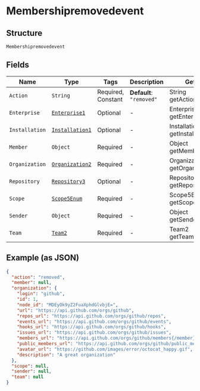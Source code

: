 
# Membershipremovedevent

## Structure

`Membershipremovedevent`

## Fields

| Name | Type | Tags | Description | Getter | Setter |
|  --- | --- | --- | --- | --- | --- |
| `Action` | `String` | Required, Constant | **Default**: `"removed"` | String getAction() | setAction(String action) |
| `Enterprise` | [`Enterprise1`](../../doc/models/enterprise-1.md) | Optional | - | Enterprise1 getEnterprise() | setEnterprise(Enterprise1 enterprise) |
| `Installation` | [`Installation1`](../../doc/models/installation-1.md) | Optional | - | Installation1 getInstallation() | setInstallation(Installation1 installation) |
| `Member` | `Object` | Required | - | Object getMember() | setMember(Object member) |
| `Organization` | [`Organization2`](../../doc/models/organization-2.md) | Required | - | Organization2 getOrganization() | setOrganization(Organization2 organization) |
| `Repository` | [`Repository3`](../../doc/models/repository-3.md) | Optional | - | Repository3 getRepository() | setRepository(Repository3 repository) |
| `Scope` | [`Scope5Enum`](../../doc/models/scope-5-enum.md) | Required | - | Scope5Enum getScope() | setScope(Scope5Enum scope) |
| `Sender` | `Object` | Required | - | Object getSender() | setSender(Object sender) |
| `Team` | [`Team2`](../../doc/models/team-2.md) | Required | - | Team2 getTeam() | setTeam(Team2 team) |

## Example (as JSON)

```json
{
  "action": "removed",
  "member": null,
  "organization": {
    "login": "github",
    "id": 1,
    "node_id": "MDEyOk9yZ2FuaXphdGlvbjE=",
    "url": "https://api.github.com/orgs/github",
    "repos_url": "https://api.github.com/orgs/github/repos",
    "events_url": "https://api.github.com/orgs/github/events",
    "hooks_url": "https://api.github.com/orgs/github/hooks",
    "issues_url": "https://api.github.com/orgs/github/issues",
    "members_url": "https://api.github.com/orgs/github/members{/member}",
    "public_members_url": "https://api.github.com/orgs/github/public_members{/member}",
    "avatar_url": "https://github.com/images/error/octocat_happy.gif",
    "description": "A great organization"
  },
  "scope": null,
  "sender": null,
  "team": null
}
```

